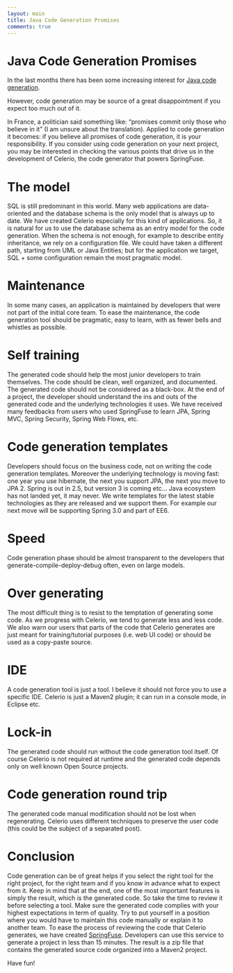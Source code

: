 ```yaml
---
layout: main
title: Java Code Generation Promises
comments: true
---
```


# Java Code Generation Promises

In the last months there has been some increasing interest for <a href="http://www.infoq.com/news/2009/09/codegen-java-development">Java code generation</a>.

However, code generation may be source of a great disappointment if you expect too much out of it.

In France, a politician said something like: “promises commit only those who believe in it” (I am unsure about the translation). 
Applied to code generation it becomes: if you believe all promises of code generation, it is your responsibility.
If you consider using code generation on your next project, you may be interested in checking the various points that drive us in the development of Celerio, the code generator that powers SpringFuse.


# The model

SQL is still predominant in this world. Many web applications are data-oriented and the database schema is the only model that is always up to date.
We have created Celerio especially for this kind of applications. So, it is natural for us to use the database schema as an entry model for the code generation. 
When the schema is not enough, for example to describe entity inheritance, we rely on a configuration file.
We could have taken a different path, starting from UML or Java Entities; but for the application we target, SQL + some configuration remain the most pragmatic model.

# Maintenance

In some many cases, an application is maintained by developers that were not part of the initial core team. 
To ease the maintenance, the code generation tool should be pragmatic, easy to learn, with as fewer bells and whistles as possible.

# Self training

The generated code should help the most junior developers to train themselves. The code should be clean, well organized, and documented. 
The generated code should not be considered as a black-box. 
At the end of a project, the developer should understand the ins and outs of the generated code and the underlying technologies it uses.
We have received many feedbacks from users who used SpringFuse to learn JPA, Spring MVC, Spring Security, Spring Web Flows, etc.

# Code generation templates

Developers should focus on the business code, not on writing the code generation templates.
Moreover the underlying technology is moving fast: one year you use hibernate, the next you support JPA, the next you move to JPA 2. 
Spring is out in 2.5, but version 3 is coming etc… Java ecosystem has not landed yet, it may never.
We write templates for the latest stable technologies as they are released and we support them. 
For example our next move will be supporting Spring 3.0 and part of EE6.

# Speed

Code generation phase should be almost transparent to the developers that generate-compile-deploy-debug often, even on large models.

# Over generating

The most difficult thing is to resist to the temptation of generating some code. As we progress with Celerio, we tend to generate less and less code. 
We also warn our users that parts of the code that Celerio generates are just meant for training/tutorial purposes (i.e. web UI code) or should be used as a copy-paste source.

# IDE

A code generation tool is just a tool. I believe it should not force you to use a specific IDE. 
Celerio is just a Maven2 plugin; it can run in a console mode, in Eclipse etc.

# Lock-in

The generated code should run without the code generation tool itself. 
Of course Celerio is not required at runtime and the generated code depends only on well known Open Source projects.

# Code generation round trip

The generated code manual modification should not be lost when regenerating. 
Celerio uses different techniques to preserve the user code (this could be the subject of a separated post).

# Conclusion

Code generation can be of great helps if you select the right tool for the right project, for the right team and if you know in advance what to expect from it.
Keep in mind that at the end, one of the most important features is simply the result, which is the generated code. So take the time to review it before selecting a tool. 
Make sure the generated code complies with your highest expectations in term of quality. 
Try to put yourself in a position where you would have to maintain this code manually or explain it to another team.
To ease the process of reviewing the code that Celerio generates, we have created <a href="http://www.springfuse.com/">SpringFuse</a>. Developers can use this service to generate a project in less than 15 minutes. 
The result is a zip file that contains the generated source code organized into a Maven2 project. 

Have fun!